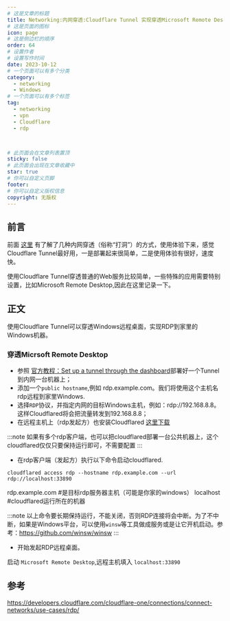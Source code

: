 ```yaml
---
# 这是文章的标题
title: Networking:内网穿透:Cloudflare Tunnel 实现穿透Microsoft Remote Desktop
# 这是页面的图标
icon: page
# 这是侧边栏的顺序
order: 64
# 设置作者
# 设置写作时间
date: 2023-10-12
# 一个页面可以有多个分类
category:
  - networking
  - Windows
# 一个页面可以有多个标签
tag:
  - networking
  - vpn
  - Cloudflare
  - rdp



# 此页面会在文章列表置顶
sticky: false
# 此页面会出现在文章收藏中
star: true
# 你可以自定义页脚
footer: 
# 你可以自定义版权信息
copyright: 无版权
---
```





## 前言

前面 [这里](https://blog.solex-inc.com/zh/%E4%BF%A1%E6%81%AF%E6%8A%80%E6%9C%AF/%E7%BD%91%E7%BB%9C/reverse_proxyies.html) 有了解了几种内网穿透（俗称“打洞”）的方式，使用体验下来，感觉Cloudflare Tunnel最好用，一是部署起来很简单，二是使用体验有很好，速度快。

使用Cloudflare Tunnel穿透普通的Web服务比较简单，一些特殊的应用需要特别设置，比如Microsoft Remote Desktop,因此在这里记录一下。



## 正文

使用Cloudflare Tunnel可以穿透Windows远程桌面，实现RDP到家里的Windows机器。




### 穿透Micrsoft Remote Desktop

- 参照 [官方教程：Set up a tunnel through the dashboard](https://developers.cloudflare.com/cloudflare-one/connections/connect-networks/get-started/create-remote-tunnel/)部署好一个Tunnel到内网一台机器上；
- 添加一个`public hostname`,例如 rdp.example.com。我们将使用这个主机名rdp远程到家里Windows.
- 选择`RDP`协议，并指定内网的目标Windows主机，例如：rdp://192.168.8.8。这样Cloudflared将会把流量转发到192.168.8.8；
- 在远程主机上（rdp发起方）也安装Cloudflared [这里下载](https://developers.cloudflare.com/cloudflare-one/connections/connect-networks/downloads/)

:::note
如果有多个rdp客户端，也可以把cloudflared部署一台公共机器上，这个cloudflared仅仅只要保持运行即可，不需要配置
:::

- 在rdp客户端（发起方）执行以下命令启动cloudflared.
```
cloudflared access rdp --hostname rdp.example.com --url rdp://localhost:33890
```
rdp.example.com #是目标rdp服务器主机（可能是你家的windows）
localhost  #cloudflared运行所在的机器

:::note
以上命令要长期保持运行，不能关闭，否则RDP连接将会中断。为了不中断，如果是Windows平台，可以使用`winsw`等工具做成服务或是让它开机启动。参考：https://github.com/winsw/winsw
:::

- 开始发起RDP远程桌面。

启动 `Microsoft Remote Desktop`,远程主机填入 `localhost:33890`



## 参考
https://developers.cloudflare.com/cloudflare-one/connections/connect-networks/use-cases/rdp/